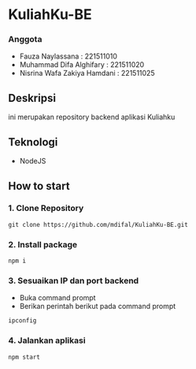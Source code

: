 # KuliahKu-BE
### Anggota
* Fauza Naylassana : 221511010
* Muhammad Difa Alghifary : 221511020
* Nisrina Wafa Zakiya Hamdani : 221511025
## Deskripsi
ini merupakan repository backend aplikasi Kuliahku

## Teknologi
* NodeJS

## How to start
### 1. Clone Repository
```
git clone https://github.com/mdifal/KuliahKu-BE.git
```
### 2. Install package
```
npm i
```
### 3. Sesuaikan IP dan port backend
- Buka command prompt
- Berikan perintah berikut pada command prompt
```
ipconfig
```
### 4. Jalankan aplikasi
```
npm start
```
